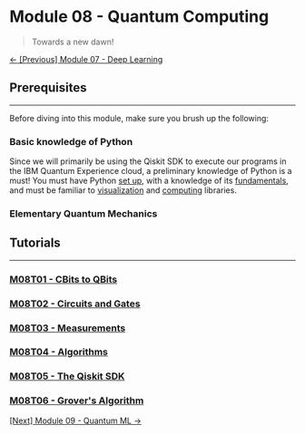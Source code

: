 # Module 08 - Quantum Computing

> Towards a new dawn!

[&#8592; \[Previous\] Module 07 - Deep Learning](../m07-deep-learning/README.md)

## Prerequisites
---

Before diving into this module, make sure you brush up the following:

### Basic knowledge of Python

Since we will primarily be using the Qiskit SDK to execute our programs in the IBM Quantum Experience cloud, a preliminary knowledge of Python is a must! 
You must have Python [set up](../m01-getting-started/README.md), with a knowledge of its [fundamentals](../m02-fundamentals-of-python/README.md), and must be familiar to [visualization](../m03-visualizing-data/README.md) and [computing](../m04-scientific-computing/README.md) libraries.

### Elementary Quantum Mechanics 

## Tutorials
---

### [M08T01 - CBits to QBits](./m08t01-cbits-to-qbits.md)

### [M08T02 - Circuits and Gates](./m08t02-circuits-and-gates.md)

### [M08T03 - Measurements](./m08t03-measurements.md)

### [M08T04 - Algorithms](./m08t04-algorithms.md)

### [M08T05 - The Qiskit SDK](./m08t05-the-qiskit-sdk.md)

### [M08T06 - Grover's Algorithm](./m08t06-algorithm-grover.md)

[\[Next\] Module 09 - Quantum ML &#8594;](../m09-quantum-ml/README.md)
